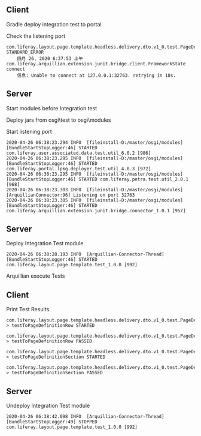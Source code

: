 ## Client
Gradle deploy integration test to portal

Check the listening port

    com.liferay.layout.page.template.headless.delivery.dto.v1_0.test.PageDefinitionConverterUtilTest STANDARD_ERROR
        四月 26, 2020 6:37:53 上午 com.liferay.arquillian.extension.junit.bridge.client.FrameworkState connect
        信息: Unable to connect at 127.0.0.1:32763. retrying in 10s.

## Server

Start modules before Integration test

Deploy jars from osgi\test to osgi\modules

Start listening port

    2020-04-26 06:38:23.294 INFO  [fileinstall-D:/master/osgi/modules][BundleStartStopLogger:46] STARTED com.liferay.user.associated.data.test.util_6.0.2 [986]
    2020-04-26 06:38:23.295 INFO  [fileinstall-D:/master/osgi/modules][BundleStartStopLogger:46] STARTED com.liferay.portal.lpkg.deployer.test.util_4.0.3 [972]
    2020-04-26 06:38:23.295 INFO  [fileinstall-D:/master/osgi/modules][BundleStartStopLogger:46] STARTED com.liferay.petra.test.util_2.0.1 [968]
    2020-04-26 06:38:23.303 INFO  [fileinstall-D:/master/osgi/modules][ArquillianConnector:96] Listening on port 32763
    2020-04-26 06:38:23.305 INFO  [fileinstall-D:/master/osgi/modules][BundleStartStopLogger:46] STARTED com.liferay.arquillian.extension.junit.bridge.connector_1.0.1 [957]

## Server

Deploy Integration Test module

    2020-04-26 06:38:28.193 INFO  [Arquillian-Connector-Thread][BundleStartStopLogger:46] STARTED com.liferay.layout.page.template.test_1.0.0 [992]

Arquillian execute Tests

## Client
Print Test Results

    com.liferay.layout.page.template.headless.delivery.dto.v1_0.test.PageDefinitionConverterUtilTest > testToPageDefinitionRow STARTED

    com.liferay.layout.page.template.headless.delivery.dto.v1_0.test.PageDefinitionConverterUtilTest > testToPageDefinitionRow PASSED

    com.liferay.layout.page.template.headless.delivery.dto.v1_0.test.PageDefinitionConverterUtilTest > testToPageDefinitionSection STARTED

    com.liferay.layout.page.template.headless.delivery.dto.v1_0.test.PageDefinitionConverterUtilTest > testToPageDefinitionSection PASSED

## Server
Undeploy Integration Test module

    2020-04-26 06:38:42.098 INFO  [Arquillian-Connector-Thread][BundleStartStopLogger:49] STOPPED com.liferay.layout.page.template.test_1.0.0 [992]
